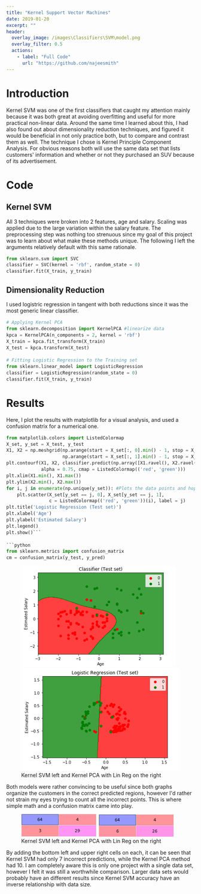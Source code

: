 ```yaml
---
title: "Kernel Support Vector Machines"
date: 2019-01-20
excerpt: ""
header:
  overlay_image: /images\Classifiers\SVM\model.png
  overlay_filter: 0.5
  actions:
    - label: "Full Code"
      url: "https://github.com/najeesmith"
---
```

# Introduction
Kernel SVM was one of the first classifiers that caught my attention
mainly because it was both great at avoiding overfitting and useful for more practical
non-linear data. Around the same time I learned about this, I had also found out
about dimensionality reduction techniques, and figured it would be beneficial in not only
practice both, but to compare and contrast them as well. The technique I chose is Kernel Principle Component Analysis. For obvious reasons both will use the same data set that lists customers' information and whether or not they purchased an SUV because
of its advertisement.  

# Code
## Kernel SVM
All 3 techniques were broken into 2 features, age and salary. Scaling was applied
due to the large variation within the salary feature.
The preprocessing step was nothing too strenuous since my goal of this project
was to learn about what make these methods unique. The following I left the arguments
relatively default with this same rationale.

```python
from sklearn.svm import SVC
classifier = SVC(kernel = 'rbf', random_state = 0)
classifier.fit(X_train, y_train)
```



## Dimensionality Reduction

I used logistric regression in tangent with both reductions
since it was the most generic linear classifier.

```python
# Applying Kernel PCA
from sklearn.decomposition import KernelPCA #linearize data
kpca = KernelPCA(n_components = 2, kernel = 'rbf')
X_train = kpca.fit_transform(X_train)
X_test = kpca.transform(X_test)

# Fitting Logistic Regression to the Training set
from sklearn.linear_model import LogisticRegression
classifier = LogisticRegression(random_state = 0)
classifier.fit(X_train, y_train)
```


# Results
Here, I plot the results with matplotlib for a visual analysis, and used a confusion matrix for a numerical one.

```python
from matplotlib.colors import ListedColormap
X_set, y_set = X_test, y_test
X1, X2 = np.meshgrid(np.arange(start = X_set[:, 0].min() - 1, stop = X_set[:, 0].max() + 1, step = 0.01), #Creates limits for graph
                     np.arange(start = X_set[:, 1].min() - 1, stop = X_set[:, 1].max() + 1, step = 0.01))
plt.contourf(X1, X2, classifier.predict(np.array([X1.ravel(), X2.ravel()]).T).reshape(X1.shape), #Creates predicted binary regions
             alpha = 0.75, cmap = ListedColormap(('red', 'green')))
plt.xlim(X1.min(), X1.max())
plt.ylim(X2.min(), X2.max())
for i, j in enumerate(np.unique(y_set)): #Plots the data points and hopefully puts them in the correct regions
    plt.scatter(X_set[y_set == j, 0], X_set[y_set == j, 1],
                c = ListedColormap(('red', 'green'))(i), label = j)
plt.title('Logistic Regression (Test set)')
plt.xlabel('Age')
plt.ylabel('Estimated Salary')
plt.legend()
plt.show()```

```python
from sklearn.metrics import confusion_matrix
cm = confusion_matrix(y_test, y_pred)
```
<figure class="half">
<a href="/images\Classifiers\SVM\svm_test_image.PNG"><img src="/images\Classifiers\SVM\svm_test_image.PNG"></a>
<a href="/images\Classifiers\SVM\kpca_test_image.PNG"><img src="/images\Classifiers\SVM\kpca_test_image.PNG"></a>
    <figcaption>Kernel SVM left and Kernel PCA with Lin Reg on the right</figcaption>
</figure>

Both models were rather convincing to be useful since both graphs organize the customers in the correct predicted regions, however I'd rather not strain my eyes trying to count all the incorrect points. This is where simple math and a confusion matrix came into play.

<figure class="half">
    <a href="/images\Classifiers\SVM\cm_ksvm.PNG"><img src="/images\Classifiers\SVM\cm_ksvm.PNG"></a>
      <a href="/images\Classifiers\SVM\cm_kpcs.PNG"><img src="/images\Classifiers\SVM\cm_kpcs.PNG"></a>
    <figcaption>Kernel SVM left and Kernel PCA with Lin Reg on the right</figcaption>
</figure>

By adding the bottom left and upper right cells on each, it can be seen that Kernel SVM had only 7 incorrect predictions, while the Kernel PCA method had 10. I am completely aware this is only one project with a single data set, however I felt it was still a worthwhile comparison. Larger data sets would probably have an different results since Kernel SVM accuracy have an inverse relationship with data size.
